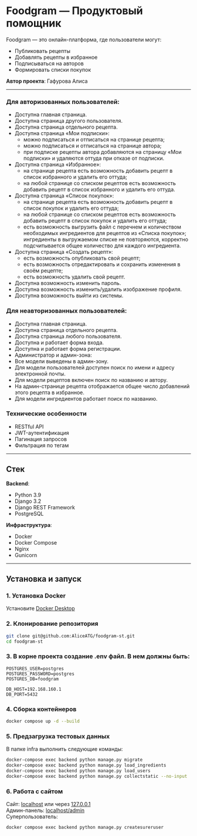 # Foodgram — Продуктовый помощник

Foodgram — это онлайн-платформа, где пользователи могут:
- Публиковать рецепты
- Добавлять рецепты в избранное
- Подписываться на авторов
- Формировать списки покупок

**Автор проекта**: Гафурова Алиса

---
### Для авторизованных пользователей:
- Доступна главная страница.
- Доступна страница другого пользователя.
- Доступна страница отдельного рецепта.
- Доступна страница «Мои подписки»:
    - можно подписаться и отписаться на странице рецепта;
    - можно подписаться и отписаться на странице автора;
    - при подписке рецепты автора добавляются на страницу «Мои подписки» и удаляются оттуда при отказе от подписки.
- Доступна страница «Избранное»:
    - на странице рецепта есть возможность добавить рецепт в список избранного и удалить его оттуда;
    - на любой странице со списком рецептов есть возможность добавить рецепт в список избранного и удалить его оттуда.
- Доступна страница «Список покупок»:
    - на странице рецепта есть возможность добавить рецепт в список покупок и удалить его оттуда;
    - на любой странице со списком рецептов есть возможность добавить рецепт в список покупок и удалить его оттуда;
    - есть возможность выгрузить файл с перечнем и количеством необходимых ингредиентов для рецептов из «Списка покупок»;
    ингредиенты в выгружаемом списке не повторяются, корректно подсчитывается общее количество для каждого ингредиента.
- Доступна страница «Создать рецепт»:
    - есть возможность опубликовать свой рецепт;
    - есть возможность отредактировать и сохранить изменения в своём рецепте;
    - есть возможность удалить свой рецепт.
- Доступна возможность изменить пароль.
- Доступна возможность изменить/удалить изображение профиля.
- Доступна возможность выйти из системы.
### Для неавторизованных пользователей:
- Доступна главная страница.
- Доступна страница отдельного рецепта.
- Доступна страница любого пользователя.
- Доступна и работает форма входа.
- Доступна и работает форма регистрации.
- Администратор и админ-зона:
- Все модели выведены в админ-зону.
- Для модели пользователей доступен поиск по имени и адресу электронной почты.
- Для модели рецептов включен поиск по названию и автору.
- На админ-странице рецепта отображается общее число добавлений этого рецепта в избранное.
- Для модели ингредиентов работает поиск по названию.

### Технические особенности
- RESTful API
- JWT-аутентификация
- Пагинация запросов
- Фильтрация по тегам

---

## Стек

**Backend**:
- Python 3.9
- Django 3.2
- Django REST Framework
- PostgreSQL

**Инфраструктура**:
- Docker
- Docker Compose
- Nginx
- Gunicorn

---

## Установка и запуск

### 1. Установка Docker
Установите [Docker Desktop](https://www.docker.com/products/docker-desktop/)

### 2. Клонирование репозитория
```bash
git clone git@github.com:AliceATG/foodgram-st.git
cd foodgram-st
```
### 3. В корне проекта создание .env файл. В нем должны быть:
```
POSTGRES_USER=postgres
POSTGRES_PASSWORD=postgres
POSTGRES_DB=foodgram

DB_HOST=192.168.160.1
DB_PORT=5432

```
### 4. Сборка контейнеров

```bash
docker compose up -d --build
```
### 5. Предзагрузка тестовых данных
В папке infra выполнить следующие команды:

```bash
docker-compose exec backend python manage.py migrate
docker-compose exec backend python manage.py load_ingredients
docker-compose exec backend python manage.py load_users
docker-compose exec backend python manage.py collectstatic --no-input
```

### 6. Работа с сайтом
Сайт: [localhost](http://localhost) или через [127.0.0.1](http://127.0.0.1)  
Админ-панель: [localhost/admin](http://localhost/admin)   
Суперпользователь:   
```bash
docker compose exec backend python manage.py createsureruser
```
